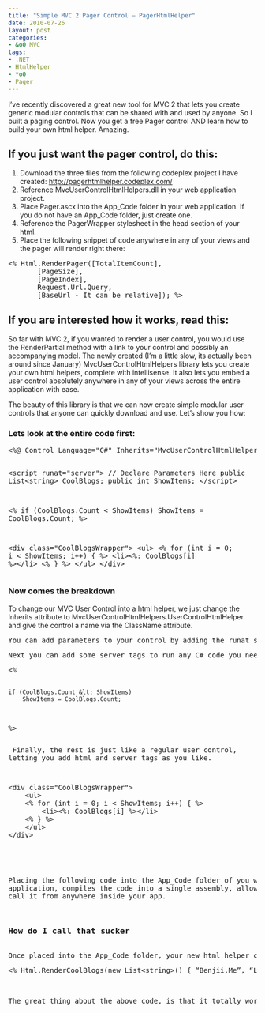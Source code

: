 ```yaml
---
title: "Simple MVC 2 Pager Control – PagerHtmlHelper"
date: 2010-07-26
layout: post
categories:
- &o0 MVC
tags:
- .NET
- HtmlHelper
- *o0
- Pager
---
```


I’ve recently discovered a great new tool for MVC 2 that lets you create generic modular controls that can be shared with and used by anyone. So I built a paging control. Now you get a free Pager control AND learn how to build your own html helper. Amazing.
<h2>If you just want the pager control, do this:</h2>
<ol>
	<li>Download the three files from the following codeplex project I have created: <a title="PagerHtmlHelper" href="http://pagerhtmlhelper.codeplex.com/" target="_blank">http://pagerhtmlhelper.codeplex.com/</a></li>
	<li>Reference MvcUserControlHtmlHelpers.dll in your web application project.</li>
	<li>Place Pager.ascx into the App_Code folder in your web application. If you do not have an App_Code folder, just create one.</li>
	<li>Reference the PagerWrapper stylesheet in the head section of your html.</li>
	<li>Place the following snippet of code anywhere in any of your views and the pager will render right there:</li>
</ol>
<pre class="prettyprint">&lt;% Html.RenderPager([TotalItemCount],
       [PageSize],
       [PageIndex],
       Request.Url.Query,
       [BaseUrl - It can be relative]); %&gt;</pre>
<h2>If you are interested how it works, read this:</h2>
So far with MVC 2, if you wanted to render a user control, you would use the RenderPartial method with a link to your control and possibly an accompanying model. The newly created (I’m a little slow, its actually been around since January) MvcUserControlHtmlHelpers library lets you create your own html helpers, complete with intellisense. It also lets you embed a user control absolutely anywhere in any of your views across the entire application with ease.

The beauty of this library is that we can now create simple modular user controls that anyone can quickly download and use. Let’s show you how:
<h3>Lets look at the entire code first:</h3>
<pre class="prettyprint">
&lt;%@ Control Language="C#" Inherits="MvcUserControlHtmlHelpers.UserControlHtmlHelper" ClassName="CoolBlogs" %&gt;

&lt;script runat="server"&gt;
    // Declare Parameters Here
    public List&lt;string&gt; CoolBlogs;
    public int ShowItems;
&lt;/script&gt;


&lt;%    if (CoolBlogs.Count &lt; ShowItems)
        ShowItems = CoolBlogs.Count;
%&gt;


&lt;div class="CoolBlogsWrapper"&gt;
    &lt;ul&gt;
    &lt;% for (int i = 0; i &lt; ShowItems; i++) { %&gt;
        &lt;li&gt;&lt;%: CoolBlogs[i] %&gt;&lt;/li&gt;
    &lt;% } %&gt;
    &lt;/ul&gt;
&lt;/div&gt;
</pre>
<h3>Now comes the breakdown</h3>
To change our MVC User Control into a html helper, we just change the Inherits attribute to MvcUserControlHtmlHelpers.UserControlHtmlHelper and give the control a name via the ClassName attribute.
<pre class="prettyprint" %&gt;</pre>
You can add parameters to your control by adding the runat server script tags like below. You can use any public property as a parameter.
<pre class="prettyprint"&gt;
    // Declare Parameters Here
    public List&lt;string&gt; CoolBlogs;
    public int ShowItems;
&lt;/script&gt;</pre>
Next you can add some server tags to run any C# code you need, before rendering the html.
<pre class="prettyprint">
&lt;%

    if (CoolBlogs.Count &lt; ShowItems)
        ShowItems = CoolBlogs.Count;
%&gt;
</pre>
Finally, the rest is just like a regular user control, letting you add html and server tags as you like.
<pre class="prettyprint">
&lt;div class="CoolBlogsWrapper"&gt;
    &lt;ul&gt;
    &lt;% for (int i = 0; i &lt; ShowItems; i++) { %&gt;
        &lt;li&gt;&lt;%: CoolBlogs[i] %&gt;&lt;/li&gt;
    &lt;% } %&gt;
    &lt;/ul&gt;
&lt;/div&gt;

</pre>
Placing the following code into the App_Code folder of you web application, compiles the code into a single assembly, allowing you to call it from anywhere inside your app.
<h3>How do I call that sucker</h3>
Once placed into the App_Code folder, your new html helper can bee called by using the following code:
<pre class="prettyprint">
&lt;% Html.RenderCoolBlogs(new List&lt;string&gt;() { “Benjii.Me”, “Lukencode”, “DkDevelopment” }, 3); %&gt;

</pre>
The great thing about the above code, is that it totally works with intellisense, furthering it’s usefulness as a generic control.
